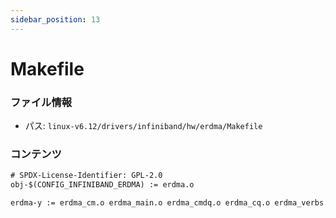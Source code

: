 ```yaml
---
sidebar_position: 13
---
```

# Makefile

### ファイル情報

- パス: `linux-v6.12/drivers/infiniband/hw/erdma/Makefile`

### コンテンツ

```txt
# SPDX-License-Identifier: GPL-2.0
obj-$(CONFIG_INFINIBAND_ERDMA) := erdma.o

erdma-y := erdma_cm.o erdma_main.o erdma_cmdq.o erdma_cq.o erdma_verbs.o erdma_qp.o erdma_eq.o

```
